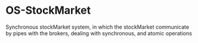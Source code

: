 # OS-StockMarket
Synchronous stockMarket system, in which the stockMarket communicate by pipes with the brokers, dealing with synchronous, and atomic operations
